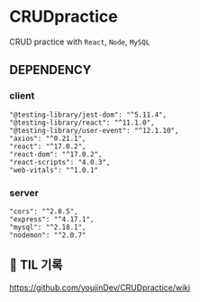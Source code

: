# CRUDpractice

CRUD practice with `React`, `Node`, `MySQL`

## DEPENDENCY

### client

```
"@testing-library/jest-dom": "^5.11.4",
"@testing-library/react": "^11.1.0",
"@testing-library/user-event": "^12.1.10",
"axios": "^0.21.1",
"react": "^17.0.2",
"react-dom": "^17.0.2",
"react-scripts": "4.0.3",
"web-vitals": "^1.0.1"
```

### server

```
"cors": "^2.8.5",
"express": "^4.17.1",
"mysql": "^2.18.1",
"nodemon": "^2.0.7"
```

## 📗 TIL 기록

https://github.com/youjinDev/CRUDpractice/wiki
